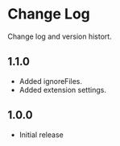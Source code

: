 # Change Log

Change log and version histort.

## 1.1.0

- Added ignoreFiles.
- Added extension settings.

## 1.0.0

- Initial release
